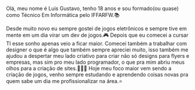 Olá, meu nome é Luis Gustavo, tenho 18 anos e sou formado(ou quase) como Técnico Em Informática pelo IFFARFW.📚

Desde muito novo eu sempre gostei de jogos eletrônicos e sempre tive em mente em um dia virar um dev de jogos.🎮
Depois que eu comecei a cursar TI esse sonho apenas veio a ficar maior. Comecei também a trabalhar com designer o que é algo que também sempre apreciei muito, isso também me ajudou a despertar meu lado criativo para criar não só designs para flyers e empresas, mas sim pro meu lado programador, o que pra mim abriu meus olhos para a criação de sites.🧑🏽‍💻
Hoje meu foco maior vem sendo a criação de jogos, venho sempre estudando e aprendendo coisas novas pra quem sabe um dia me profissionalizar na área.⭐
